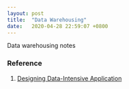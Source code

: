```yaml
---
layout: post
title:  "Data Warehousing"
date:   2020-04-28 22:59:07 +0800
---
```

Data warehousing notes

### Reference
1. [Designing Data-Intensive Application](https://www.notion.so/bobzeng/Read-Data-Intensive-System-498ff1dc017f4260b5530d10ea89b615)